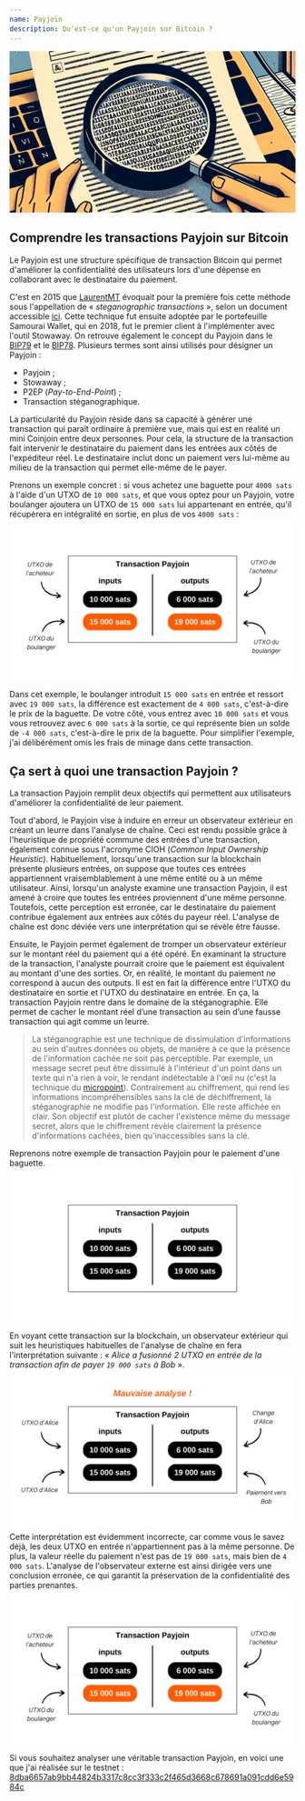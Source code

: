 ```yaml
---
name: Payjoin
description: Qu'est-ce qu'un Payjoin sur Bitcoin ?
---
```

![Miniature payjoin - stéganographie](assets/cover.jpeg)



## Comprendre les transactions Payjoin sur Bitcoin

Le Payjoin est une structure spécifique de transaction Bitcoin qui permet d'améliorer la confidentialité des utilisateurs lors d'une dépense en collaborant avec le destinataire du paiement. 

C'est en 2015 que [LaurentMT](https://twitter.com/LaurentMT) évoquait pour la première fois cette méthode sous l'appellation de « *steganographic transactions* », selon un document accessible [ici](https://gist.githubusercontent.com/LaurentMT/e758767ca4038ac40aaf/raw/c8125f6a3c3d0e90246dc96d3b603690ab6f1dcc/gistfile1.txt). Cette technique fut ensuite adoptée par le portefeuille Samourai Wallet, qui en 2018, fut le premier client à l'implémenter avec l'outil Stowaway. On retrouve également le concept du Payjoin dans le [BIP79](https://github.com/bitcoin/bips/blob/master/bip-0079.mediawiki) et le [BIP78](https://github.com/bitcoin/bips/blob/master/bip-0078.mediawiki). Plusieurs termes sont ainsi utilisés pour désigner un Payjoin :
- Payjoin ;
- Stowaway ;
- P2EP (*Pay-to-End-Point*) ;
- Transaction stéganographique.

La particularité du Payjoin réside dans sa capacité à générer une transaction qui paraît ordinaire à première vue, mais qui est en réalité un mini Coinjoin entre deux personnes. Pour cela, la structure de la transaction fait intervenir le destinataire du paiement dans les entrées aux côtés de l'expéditeur réel. Le destinataire inclut donc un paiement vers lui-même au milieu de la transaction qui permet elle-même de le payer. 

Prenons un exemple concret : si vous achetez une baguette pour `4000 sats` à l'aide d'un UTXO de `10 000 sats`, et que vous optez pour un Payjoin, votre boulanger ajoutera un UTXO de `15 000 sats` lui appartenant en entrée, qu'il récupèrera en intégralité en sortie, en plus de vos `4000 sats` :
![schéma transaction payjoin](assets/1.png)

Dans cet exemple, le boulanger introduit `15 000 sats` en entrée et ressort avec `19 000 sats`, la différence est exactement de `4 000 sats`, c'est-à-dire le prix de la baguette. De votre côté, vous entrez avec `10 000 sats` et vous vous retrouvez avec `6 000 sats` à la sortie, ce qui représente bien un solde de `-4 000 sats`, c'est-à-dire le prix de la baguette. Pour simplifier l'exemple, j'ai délibérément omis les frais de minage dans cette transaction.

## Ça sert à quoi une transaction Payjoin ?

La transaction Payjoin remplit deux objectifs qui permettent aux utilisateurs d'améliorer la confidentialité de leur paiement. 

Tout d'abord, le Payjoin vise à induire en erreur un observateur extérieur en créant un leurre dans l'analyse de chaîne. Ceci est rendu possible grâce à l'heuristique de propriété commune des entrées d'une transaction, également connue sous l'acronyme CIOH (*Common Input Ownership Heuristic*). Habituellement, lorsqu'une transaction sur la blockchain présente plusieurs entrées, on suppose que toutes ces entrées appartiennent vraisemblablement à une même entité ou à un même utilisateur. Ainsi, lorsqu'un analyste examine une transaction Payjoin, il est amené à croire que toutes les entrées proviennent d'une même personne. Toutefois, cette perception est erronée, car le destinataire du paiement contribue également aux entrées aux côtés du payeur réel. L'analyse de chaîne est donc déviée vers une interprétation qui se révèle être fausse.

Ensuite, le Payjoin permet également de tromper un observateur extérieur sur le montant réel du paiement qui a été opéré. En examinant la structure de la transaction, l'analyste pourrait croire que le paiement est équivalent au montant d'une des sorties. Or, en réalité, le montant du paiement ne correspond à aucun des outputs. Il est en fait la différence entre l'UTXO du destinataire en sortie et l'UTXO du destinataire en entrée. En ça, la transaction Payjoin rentre dans le domaine de la stéganographie. Elle permet de cacher le montant réel d’une transaction au sein d’une fausse transaction qui agit comme un leurre.

> La stéganographie est une technique de dissimulation d'informations au sein d'autres données ou objets, de manière à ce que la présence de l'information cachée ne soit pas perceptible. Par exemple, un message secret peut être dissimulé à l'intérieur d'un point dans un texte qui n'a rien à voir, le rendant indétectable à l'œil nu (c'est la technique du [micropoint](https://fr.wikipedia.org/wiki/Micropoint)). Contrairement au chiffrement, qui rend les informations incompréhensibles sans la clé de déchiffrement, la stéganographie ne modifie pas l'information. Elle reste affichée en clair. Son objectif est plutôt de cacher l'existence même du message secret, alors que le chiffrement révèle clairement la présence d'informations cachées, bien qu'inaccessibles sans la clé.

Reprenons notre exemple de transaction Payjoin pour le paiement d'une baguette.
![schéma transaction payjoin de l'extérieur](assets/2.png)
En voyant cette transaction sur la blockchain, un observateur extérieur qui suit les heuristiques habituelles de l'analyse de chaîne en fera l'interprétation suivante : « *Alice a fusionné 2 UTXO en entrée de la transaction afin de payer `19 000 sats` à Bob* ».
![mauvaise interprétation transaction payjoin de l'extérieur](assets/3.png)
Cette interprétation est évidemment incorrecte, car comme vous le savez déjà, les deux UTXO en entrée n'appartiennent pas à la même personne. De plus, la valeur réelle du paiement n'est pas de `19 000 sats`, mais bien de `4 000 sats`. L'analyse de l'observateur externe est ainsi dirigée vers une conclusion erronée, ce qui garantit la préservation de la confidentialité des parties prenantes.
![schéma transaction payjoin](assets/1.png)
Si vous souhaitez analyser une véritable transaction Payjoin, en voici une que j'ai réalisée sur le testnet : [8dba6657ab9bb44824b3317c8cc3f333c2f465d3668c678691a091cdd6e5984c](https://mempool.space/fr/testnet/tx/8dba6657ab9bb44824b3317c8cc3f333c2f465d3668c678691a091cdd6e5984c)